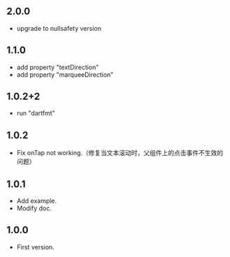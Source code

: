 ## 2.0.0
  - upgrade to nullsafety version
## 1.1.0
  - add property "textDirection"
  - add property "marqueeDirection"
## 1.0.2+2
  - run "dartfmt"
## 1.0.2
  - Fix onTap not working.（修复当文本滚动时，父组件上的点击事件不生效的问题）
## 1.0.1
  - Add example.
  - Modify doc.
## 1.0.0
  - First version.
